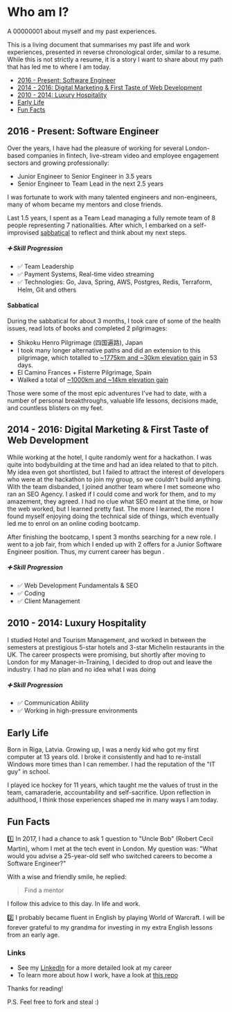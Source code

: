 # Who am I?

A 00000001 about myself and my past experiences.

This is a living document that summarises my past life and work experiences, presented in reverse chronological order, similar to a resume. While this is not strictly a resume, it is a story I want to share about my path that has led me to where I am today.

- [2016 - Present: Software Engineer](#2016---present-software-engineer)
- [2014 - 2016: Digital Marketing & First Taste of Web Development](#2014---2016-digital-marketing--first-taste-of-web-development)
- [2010 - 2014: Luxury Hospitality](#2010---2014-luxury-hospitality)
- [Early Life](#early-life)
- [Fun Facts](#fun-facts)

## 2016 - Present: Software Engineer

Over the years, I have had the pleasure of working for several London-based companies in fintech, live-stream video and employee engagement sectors and growing professionally:

- Junior Engineer to Senior Engineer in 3.5 years
- Senior Engineer to Team Lead in the next 2.5 years

I was fortunate to work with many talented engineers and non-engineers, many of whom became my mentors and close friends.

Last 1.5 years, I spent as a Team Lead managing a fully remote team of 8 people representing 7 nationalities. After which, I embarked on a self-improvised [sabbatical](#sabbatical) to reflect and think about my next steps.

##### ➕ Skill Progression

- ✅ Team Leadership
- ✅ Payment Systems, Real-time video streaming
- ✅ Technologies: Go, Java, Spring, AWS, Postgres, Redis, Terraform, Helm, Git and others

#### Sabbatical

During the sabbatical for about 3 months, I took care of some of the health issues, read lots of books and completed 2 pilgrimages:
- Shikoku Henro Pilgrimage (四国遍路), Japan
- I took many longer alternative paths and did an extension to this pilgrimage, which totalled to [~1775km and ~30km elevation gain](https://www.strava.com/athletes/142821511) in 53 days.
- El Camino Frances + Fisterre Pilgrimage, Spain
- Walked a total of [~1000km and ~14km elevation gain]((https://www.strava.com/athletes/142821511))

Those were some of the most epic adventures I've had to date, with a number of personal breakthroughs, valuable life lessons, decisions made, and countless blisters on my feet.

## 2014 - 2016: Digital Marketing & First Taste of Web Development

While working at the hotel, I quite randomly went for a hackathon. I was quite into bodybuilding at the time and had an idea related to that to pitch. My idea even got shortlisted, but I failed to attract the interest of developers who were at the hackathon to join my group, so we couldn't build anything. With the team disbanded, I joined another team where I met someone who ran an SEO Agency. I asked if I could come and work for them, and to my amazement, they agreed. I had no clue what SEO meant at the time, or how the web worked, but I learned pretty fast. The more I learned, the more I found myself enjoying doing the technical side of things, which eventually led me to enrol on an online coding bootcamp.

After finishing the bootcamp, I spent 3 months searching for a new role. I went to a job fair, from which I ended up with 2 offers for a Junior Software Engineer position. Thus, my current career has begun .

##### ➕ Skill Progression

- ✅ Web Development Fundamentals & SEO
- ✅ Coding
- ✅ Client Management

## 2010 - 2014: Luxury Hospitality

I studied Hotel and Tourism Management, and worked in between the semesters at prestigious 5-star hotels and 3-star Michelin restaurants in the UK. The career prospects were promising, but shortly after moving to London for my Manager-in-Training, I decided to drop out and leave the industry. I had no plan and no idea what I was doing

##### ➕ Skill Progression

- ✅ Communication Ability
- ✅ Working in high-pressure environments

## Early Life

Born in Riga, Latvia. Growing up, I was a nerdy kid who got my first computer at 13 years old. I broke it consistently and had to re-install Windows more times than I can remember. I had the reputation of the "IT guy" in school.

I played ice hockey for 11 years, which taught me the values of trust in the team, camaraderie, accountability and self-sacrifice. Upon reflection in adulthood, I think those experiences shaped me in many ways I am today.

## Fun Facts

1️⃣ In 2017, I had a chance to ask 1 question to "Uncle Bob" (Robert Cecil Martin), whom I met at the tech event in London. My question was: "What would you advise a 25-year-old self who switched careers to become a Software Engineer?"

With a wise and friendly smile, he replied:

> Find a mentor

I follow this advice to this day. In life and work.

2️⃣ I probably became fluent in English by playing World of Warcraft. I will be forever grateful to my grandma for investing in my extra English lessons from an early age.

### Links
- See my [LinkedIn](https://www.linkedin.com/in/aleks-gorbenko-software-engineer) for a more detailed look at my career
- To learn more about how I work, have a look at [this repo](https://github.com/aleksgorbenko/howiwork)

Thanks for reading!

P.S. Feel free to fork and steal :)
